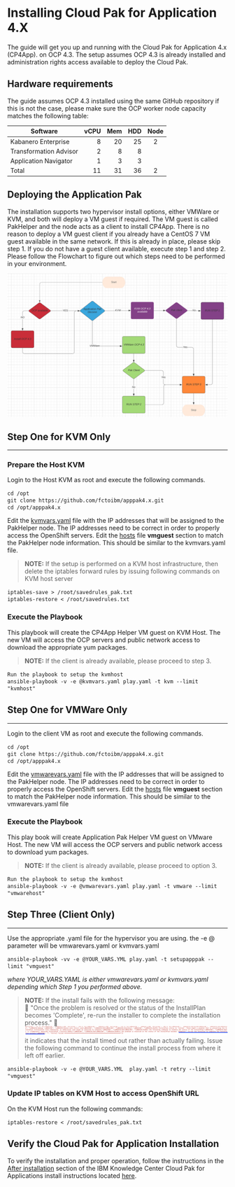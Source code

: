 Installing Cloud Pak for Application 4.X
========================================


The guide will get you up and running with the Cloud Pak for Application 4.x (CP4App). on OCP 4.3. The setup assumes OCP 4.3 is already installed and administration rights access available to deploy the Cloud Pak.

## Hardware requirements
The guide assumes OCP 4.3 installed using the same GitHub repository if this is not the case, please make sure the OCP worker node capacity matches the following table:

| Software      | vCPU   | Mem  | HDD | Node
| ------          | ------: |----:  | ---: | :------: |
| Kabanero Enterprise |  8 | 20 | 25 | 2|
| Transformation Advisor |  2  | 8 | 8 |  |
| Application Navigator |  1 | 3 | 3 |  |
| Total |  11 | 31 | 36 | 2 |


Deploying the Application Pak
------------------------------------

The installation supports two hypervisor install options, either VMWare or KVM, and both will deploy a VM guest if required. The VM guest is called PakHelper and the node acts as a client to install CP4App. There is no reason to deploy a VM guest client if you already have a CentOS 7 VM guest available in the same network. If this is already in place, please skip step 1. If you do not have a guest client available, execute step 1 and step 2. Please follow the Flowchart to figure out which steps need to be performed in your environment.

![Flow Chart](images/flow_chart.png)

Step One for KVM Only
---------------------
---------------------

### Prepare the Host KVM ####

Login to the Host KVM as root and execute the following commands.
```
cd /opt
git clone https://github.com/fctoibm/apppak4.x.git
cd /opt/apppak4.x
```

Edit the [kvmvars.yaml](./kvmvars.yaml) file with the IP addresses that will be assigned to the PakHelper node. The IP addresses need to be correct in order to properly access the OpenShift servers.
Edit the [hosts](./hosts) file **vmguest** section to match the PakHelper node information. This should be similar to the kvmvars.yaml file.


> **NOTE:** If the setup is performed on a KVM host infrastructure, then delete the iptables forward rules by issuing following commands on KVM host server

```
iptables-save > /root/savedrules_pak.txt
iptables-restore < /root/savedrules.txt
```

### Execute the Playbook ###

This playbook will create the CP4App Helper VM guest on KVM Host. The new VM will access the OCP servers and public network access to download the appropriate yum packages.

> **NOTE:** If the client is already available, please proceed to step 3.

```
Run the playbook to setup the kvmhost
ansible-playbook -v -e @kvmvars.yaml play.yaml -t kvm --limit "kvmhost"
```



Step One for VMWare Only
------------------------
------------------------
Login to the client VM as root and execute the following commands.
```
cd /opt
git clone https://github.com/fctoibm/apppak4.x.git
cd /opt/apppak4.x
```

Edit the [vmwarevars.yaml](./vmwarevars.yaml) file with the IP addresses that will be assigned to the PakHelper node. The IP addresses need to be correct in order to properly access the OpenShift servers.
Edit the [hosts](./hosts) file **vmguest** section to match the PakHelper node information. This should be similar to the vmwarevars.yaml file


### Execute the Playbook ###

This play book will create Application Pak Helper VM guest on VMware Host. The new VM will access the OCP servers and  public network access to download yum packages.


> **NOTE:** If the client is already available, please proceed to option 3.

```
Run the playbook to setup the kvmhost
ansible-playbook -v -e @vmwarevars.yaml play.yaml -t vmware --limit "vmwarehost"
```


Step Three (Client Only)
------------------------
------------------------
Use the appropriate .yaml file for the hypervisor you are using. the -e @ parameter will be vmwarevars.yaml or kvmvars.yaml

```
ansible-playbook -vv -e @YOUR_VARS.YML play.yaml -t setupapppak --limit "vmguest"
```
*where YOUR_VARS.YAML is either vmwarevars.yaml or kvmvars.yaml depending which Step 1 you performed above.*

> **NOTE:** If the install fails with the following message:  
:red_circle: "Once the problem is resolved or the status of the InstallPlan becomes 'Complete', re-run the installer to complete the installation process."  :red_circle:
![Install Fails](images/failed_install.png)
it indicates that the install timed out rather than actually failing. Issue the following command to continue the install process from where it left off earlier.

```
ansible-playbook -v -e @YOUR_VARS.YML  play.yaml -t retry --limit "vmguest"

```

### Update IP tables on KVM Host to access OpenShift URL ###

On the KVM Host run the following commands:
```
iptables-restore < /root/savedrules_pak.txt
```

Verify the Cloud Pak for Application Installation
-------------------------------------------------
To verify the installation and proper operation, follow the instructions in the [After installation](https://www.ibm.com/support/knowledgecenter/SSCSJL_4.x/install-icpa-cli.html/ "After installation link") section of the IBM Knowledge Center Cloud Pak for Applications install instructions located [here](https://www.ibm.com/support/knowledgecenter/SSCSJL_4.x/install-icpa-cli.html/ "After installation link").
